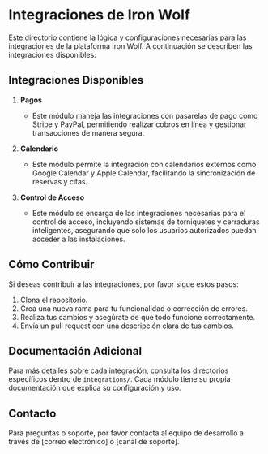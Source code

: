 # Integraciones de Iron Wolf

Este directorio contiene la lógica y configuraciones necesarias para las integraciones de la plataforma Iron Wolf. A continuación se describen las integraciones disponibles:

## Integraciones Disponibles

1. **Pagos**
   - Este módulo maneja las integraciones con pasarelas de pago como Stripe y PayPal, permitiendo realizar cobros en línea y gestionar transacciones de manera segura.

2. **Calendario**
   - Este módulo permite la integración con calendarios externos como Google Calendar y Apple Calendar, facilitando la sincronización de reservas y citas.

3. **Control de Acceso**
   - Este módulo se encarga de las integraciones necesarias para el control de acceso, incluyendo sistemas de torniquetes y cerraduras inteligentes, asegurando que solo los usuarios autorizados puedan acceder a las instalaciones.

## Cómo Contribuir

Si deseas contribuir a las integraciones, por favor sigue estos pasos:

1. Clona el repositorio.
2. Crea una nueva rama para tu funcionalidad o corrección de errores.
3. Realiza tus cambios y asegúrate de que todo funcione correctamente.
4. Envía un pull request con una descripción clara de tus cambios.

## Documentación Adicional

Para más detalles sobre cada integración, consulta los directorios específicos dentro de `integrations/`. Cada módulo tiene su propia documentación que explica su configuración y uso.

## Contacto

Para preguntas o soporte, por favor contacta al equipo de desarrollo a través de [correo electrónico] o [canal de soporte].